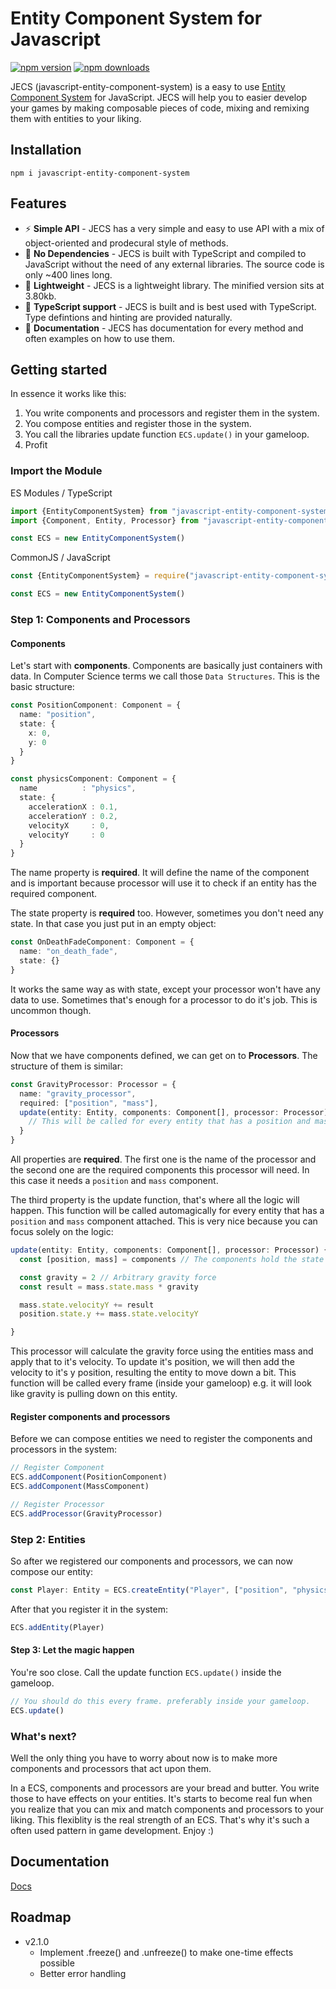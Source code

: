 # Entity Component System for Javascript
[![npm version](https://badgen.net/badge/npm/v2.0.0/blue)](https://www.npmjs.com/package/javascript-entity-component-system)
[![npm downloads](https://badgen.net/badge/downloads/100%20%2F%20week/green)](https://www.npmjs.com/package/javascript-entity-component-system)

JECS (javascript-entity-component-system) is a easy to use [Entity Component System](https://en.wikipedia.org/wiki/Entity_component_system) for JavaScript. JECS will help you to easier develop your games by making composable pieces of code, mixing and remixing them with entities to your liking.

## Installation
```
npm i javascript-entity-component-system
```

## Features
- ⚡ **Simple API** - JECS has a very simple and easy to use API with a mix of object-oriented and prodecural style of methods. 
- 🥤 **No Dependencies** - JECS is built with TypeScript and compiled to JavaScript without the need of any external libraries. The source code is only ~400 lines long.
- 💾 **Lightweight** - JECS is a lightweight library. The minified version sits at 3.80kb.
- 🤝 **TypeScript support** - JECS is built and is best used with TypeScript. Type defintions and hinting are provided naturally.
- 📄 **Documentation** - JECS has documentation for every method and often examples on how to use them.

## Getting started
In essence it works like this:
1. You write components and processors and register them in the system.
2. You compose entities and register those in the system.
3. You call the libraries update function ```ECS.update()``` in your gameloop.
4. Profit

### Import the Module
ES Modules / TypeScript
```TypeScript
import {EntityComponentSystem} from "javascript-entity-component-system" // CLASS
import {Component, Entity, Processor} from "javascript-entity-component-system" // TYPES

const ECS = new EntityComponentSystem()
```

CommonJS / JavaScript
```JavaScript
const {EntityComponentSystem} = require("javascript-entity-component-system") // CLASS

const ECS = new EntityComponentSystem()
```

### Step 1: Components and Processors
#### Components
Let's start with **components**. Components are basically just containers with data. In Computer Science terms we call those ```Data Structures```. This is the basic structure:
```TypeScript
const PositionComponent: Component = {
  name: "position",
  state: {
    x: 0,
    y: 0
  }
}
```

```TypeScript
const physicsComponent: Component = {
  name          : "physics",
  state: {
    accelerationX : 0.1,
    accelerationY : 0.2,
    velocityX     : 0,
    velocityY     : 0
  }
}
```

The name property is **required**. It will define the name of the component and is important because processor will use it to check if an entity has the required component.

The state property is **required** too. However, sometimes you don't need any state. In that case you just put in an empty object:
```TypeScript
const OnDeathFadeComponent: Component = {
  name: "on_death_fade",
  state: {}
}
```

It works the same way as with state, except your processor won't have any data to use. Sometimes that's enough for a processor to do it's job. This is uncommon though.

#### Processors
Now that we have components defined, we can get on to **Processors**.
The structure of them is similar:
```TypeScript
const GravityProcessor: Processor = {
  name: "gravity_processor",
  required: ["position", "mass"],
  update(entity: Entity, components: Component[], processor: Processor) {
    // This will be called for every entity that has a position and mass component
  }
}
```

All properties are **required**. The first one is the name of the processor and the second one are the required components this processor will need. In this case it needs a ```position``` and ```mass``` component.

The third property is the update function, that's where all the logic will happen. This function will be called automagically for every entity that has a ```position``` and ```mass``` component attached. This is very nice because you can focus solely on the logic:
```TypeScript
update(entity: Entity, components: Component[], processor: Processor) {
  const [position, mass] = components // The components hold the state of the entity -> change those!

  const gravity = 2 // Arbitrary gravity force
  const result = mass.state.mass * gravity

  mass.state.velocityY += result
  position.state.y += mass.state.velocityY

}
```

This processor will calculate the gravity force using the entities mass and apply that to it's velocity. To update it's position, we will then add the velocity to it's y position, resulting the entity to move down a bit. This function will be called every frame (inside your gameloop) e.g. it will look like gravity is pulling down on this entity.

#### Register components and processors
Before we can compose entities we need to register the components and processors in the system:

```TypeScript
// Register Component
ECS.addComponent(PositionComponent)
ECS.addComponent(MassComponent)

// Register Processor
ECS.addProcessor(GravityProcessor)
```

### Step 2: Entities
So after we registered our components and processors, we can now compose our entity:

```TypeScript
const Player: Entity = ECS.createEntity("Player", ["position", "physics"], ["gravity_processor"])
```

After that you register it in the system:
```TypeScript
ECS.addEntity(Player)
```

#### Step 3: Let the magic happen
You're soo close. Call the update function ```ECS.update()``` inside the gameloop.
```TypeScript
// You should do this every frame. preferably inside your gameloop.
ECS.update()
```

### What's next?
Well the only thing you have to worry about now is to make more components and processors that act upon them.

In a ECS, components and processors are your bread and butter. You write those to have effects on your entities. It's starts to become real fun when you realize that you can mix and match components and processors to your liking. This flexiblity is the real strength of an ECS. That's why it's such a often used pattern in game development. Enjoy :)

## Documentation
[Docs](https://stuhl.github.io/javascript-entity-component-system/docs)

## Roadmap
- v2.1.0
    - Implement .freeze() and .unfreeze() to make one-time effects possible
    - Better error handling
